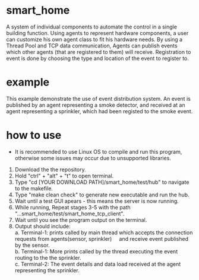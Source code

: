 # smart_home
A system of individual components to automate the control in a single building function.
Using agents to represent hardware components, a user can customize his own agent class to fit his hardware needs.
By using a Thread Pool and TCP data communication, Agents can publish events which other agents (that are registered to them) will receive.
Registration to event is done by choosing the type and location of the event to register to.

# example
This example demonstrate the use of event distribution system.
An event is published by an agent representing a smoke detector, and received at an agent representing a sprinkler, which had been registed to the smoke event.

# how to use
* It is recommended to use Linux OS to compile and run this program, otherwise some issues may occur due to unsupported libraries.
1. Download the the repository.
2. Hold "ctrl" + "alt" + "t" to open terminal.
3. Type "cd [YOUR DOWNLOAD PATH]/smart_home/test/hub" to navigate to the makefile.
4. Type "make clean check" to generate new executable and run the hub. 
5. Wait until a test GUI apears - this means the server is now running.
6. While running, Repeat stages 3-5 with the path "...smart_home/test/smart_home_tcp_client".
7. Wait until you see the program output on the terminal.
8. Output should include:<br />
  a. Terminal-1: prints called by main thread which accepts the connection requests from agents(sensor, sprinkler) &nbsp;&nbsp;&nbsp;&nbsp;and receive event published by the sensor.<br />
  b. Terminal-1: More prints called by the thread executing the event routing to the the sprinkler.<br />
  c. Terminal-2: The event details and data load received at the agent representing the sprinkler.
